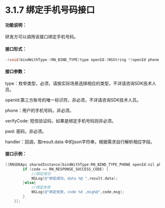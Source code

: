 # 3.1.7 绑定手机号码接口

#### 功能说明：

 研发方可以调用该接口绑定手机号码。

#### 接口形式：

```objectivec
-(void)bindWithType:(RN_BIND_TYPE)type openId:(NSString *)openId phone:(NSString *)phone verifyCode:(NSString *)verifyCode  pwd:(NSString*)pwd completionHandler:(RNBindHandler)handler;
```

#### 接口参数：

type：枚举类型，必须，请按实际场景选择相应的类型，不详请咨询SDK技术人员。

 openId:第三方账号的唯一标识符，非必须，不详请咨询SDK技术人员。 

phone：用户的手机号码，非必须。 

verifyCode: 短信验证码，如果是绑定手机号码则非必须。

 pwd: 密码，非必须。

 handler：回调，取result.data 中的json字符串，根据需求自行解析相应字段。

#### 接口示例：

```objectivec
[[RNSDKApi sharedInstance]bindWithType:RN_BIND_TYPE_PHONE openId:nil phone:@"18566789051" verifyCode:@"111111" pwd:@""  completionHandler:^(int code, NSString *msg, RNBindResponse *result) {
        if (code == RN_RESPONSE_SUCCESS_CODE) {
            //绑定成功
            NSLog(@"绑定成功，data %@ ",result.data);
        }else{
            //绑定失败
            NSLog(@"绑定失败，code %d ,msg%@",code,msg);
        }
    }];
```

